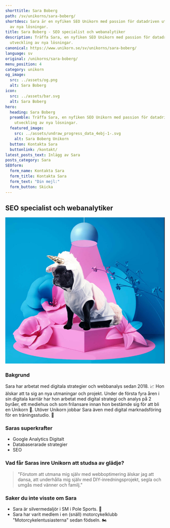```yaml
---
shorttitle: Sara Boberg
path: /sv/unikorns/sara-boberg/
shortdesc: Sara är en nyfiken SEO Unikorn med passion för datadriven utveckling
  av nya lösningar.
title: Sara Boberg - SEO specialist och webanalytiker
description: Träffa Sara, en nyfiken SEO Unikorn med passion för datadriven
  utveckling av nya lösningar.
canonical: https://www.unikorn.se/sv/unikorns/sara-boberg/
language: sv
original: /unikorns/sara-boberg/
menu_position: 4
category: unikorn
og_image:
  src: ../assets/og.png
  alt: Sara Boberg
icon:
  src: ../assets/bar.svg
  alt: Sara Boberg
hero:
  heading: Sara Boberg
  preamble: Träffa Sara, en nyfiken SEO Unikorn med passion för datadriven
    utveckling av nya lösningar.
  featured_image:
    src: ../assets/undraw_progress_data_4ebj-1-.svg
    alt: Sara Boberg Unikorn
  button: Kontakta Sara
  buttonlink: /kontakt/
latest_posts_text: Inlägg av Sara
posts_category: Sara
SEOform:
  form_name: Kontakta Sara
  form_title: Kontakta Sara
  form_text: "Din mejl:"
  form_button: Skicka
---
```

## S﻿EO specialist och webanalytiker

![Sara Boberg Unikorn](../assets/new-unikorn.jpg)



### Bakgrund

Sara har arbetat med digitala strategier och webbanalys sedan 2018. 📈 Hon älskar att ta sig an nya utmaningar och projekt. Under de första fyra åren i sin digitala karriär har hon arbetat med digital strategi och analys på 2 byråer, ett mediehus och som frilansare innan hon bestämde sig för att bli en Unikorn 🦄. Utöver Unikorn jobbar Sara även med digital marknadsföring för en träningsstudio. 🤸



### Saras superkrafter

* Google Analytics Digitalt
* Databaserarade strategier
* SEO



### Vad får Saras inre Unikorn att studsa av glädje?

> "Förutom att utmana mig själv med webboptimering älskar jag att dansa, att underhålla mig själv med DIY-inredningsprojekt, segla och umgås med vänner och familj."



### Saker du inte visste om Sara

* Sara är silvermedaljör i SM i Pole Sports. 🥈
* Sara har varit medlem i en (snäll) motorcykelklubb "Motorcykelentusiasterna" sedan födseln. 🏍️